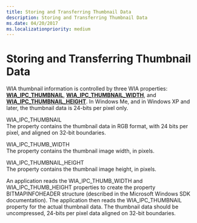 ```yaml
---
title: Storing and Transferring Thumbnail Data
description: Storing and Transferring Thumbnail Data
ms.date: 04/20/2017
ms.localizationpriority: medium
---
```


# Storing and Transferring Thumbnail Data





WIA thumbnail information is controlled by three WIA properties: [**WIA\_IPC\_THUMBNAIL**](./wia-ipc-thumbnail.md), [**WIA\_IPC\_THUMBNAIL\_WIDTH**](./wia-ipc-thumbnail-width.md), and [**WIA\_IPC\_THUMBNAIL\_HEIGHT**](./wia-ipc-thumbnail-height.md). In Windows Me, and in Windows XP and later, the thumbnail data is 24-bits per pixel only.

<a href="" id="wia-ipc-thumbnail"></a>WIA\_IPC\_THUMBNAIL  
The property contains the thumbnail data in RGB format, with 24 bits per pixel, and aligned on 32-bit boundaries.

<a href="" id="wia-ipc-thumb-width"></a>WIA\_IPC\_THUMB\_WIDTH  
The property contains the thumbnail image width, in pixels.

<a href="" id="wia-ipc-thumbnail-height"></a>WIA\_IPC\_THUMBNAIL\_HEIGHT  
The property contains the thumbnail image height, in pixels.

An application reads the WIA\_IPC\_THUMB\_WIDTH and WIA\_IPC\_THUMB\_HEIGHT properties to create the property BITMAPINFOHEADER structure (described in the Microsoft Windows SDK documentation). The application then reads the WIA\_IPC\_THUMBNAIL property for the actual thumbnail data. The thumbnail data should be uncompressed, 24-bits per pixel data aligned on 32-bit boundaries.

 

